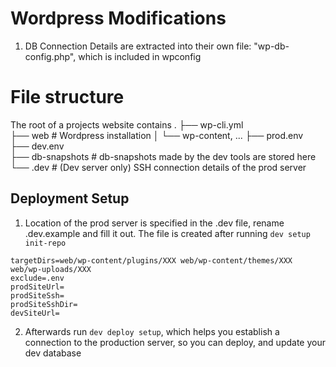 # Wordpress Modifications

1. DB Connection Details are extracted into their own file: "wp-db-config.php", which is included in wpconfig

# File structure
The root of a projects website contains 
.
├── wp-cli.yml      
├── web             # Wordpress installation
│   └── wp-content, ...
├── prod.env        
├── dev.env         
├── db-snapshots    # db-snapshots made by the dev tools are stored here
└── .dev         # (Dev server only) SSH connection details of the prod server

## Deployment Setup
1. Location of the prod server is specified in the .dev file, rename .dev.example and fill it out. The file is created after running ``dev setup init-repo``
```
targetDirs=web/wp-content/plugins/XXX web/wp-content/themes/XXX web/wp-uploads/XXX
exclude=.env
prodSiteUrl=
prodSiteSsh=
prodSiteSshDir=
devSiteUrl=
```
2. Afterwards run ``dev deploy setup``, which helps you establish a connection to the production server, so you can deploy, and update your dev database